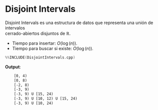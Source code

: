 
# Disjoint Intervals

Disjoint Intervals es una estructura de datos que representa una unión de intervalos  
cerrado-abiertos disjuntos de $\mathbb{R}$.

- Tiempo para insertar: $O(\log(n))$.
- Tiempo para buscar si existe: $O(\log(n))$.

```c++
%%INCLUDE(DisjointIntervals.cpp)
```


**Output**:

```txt
	[0, 4)
	[0, 8)
	[-2, 8)
	[-3, 9)
	[-3, 9) U [15, 24)
	[-3, 9) U [10, 12) U [15, 24)
	[-3, 9) U [10, 24)
```

